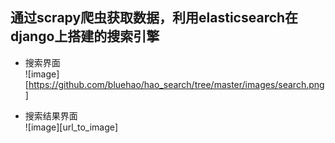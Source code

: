 ## 通过scrapy爬虫获取数据，利用elasticsearch在django上搭建的搜索引擎
+ 搜索界面<br>
![image][https://github.com/bluehao/hao_search/tree/master/images/search.png] <br>

+ 搜索结果界面<br>
![image][url_to_image]
